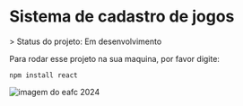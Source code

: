 <h1> Sistema de cadastro de jogos </h1>
> Status do projeto: Em desenvolvimento

Para rodar esse projeto na sua maquina, por favor digite:

```
npm install react
```
![imagem do eafc 2024](https://github.com/GustavoGuadagnin/sistema-de-cadastro/assets/107253704/2ae28a69-90b7-4dfe-874e-6689bea7885b)
